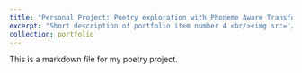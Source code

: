 ```yaml
---
title: "Personal Project: Poetry exploration with Phoneme Aware Transformer model"
excerpt: "Short description of portfolio item number 4 <br/><img src='/images/500x300.png'>"
collection: portfolio
---
```


This is a markdown file for my poetry project. 

